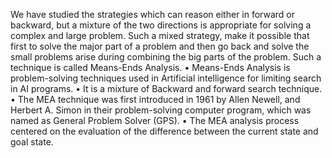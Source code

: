 We have studied the strategies which can reason either in forward or
backward, but a mixture of the two directions is appropriate for solving
a complex and large problem. Such a mixed strategy, make it possible
that first to solve the major part of a problem and then go back and
solve the small problems arise during combining the big parts of the
problem. Such a technique is called Means-Ends Analysis. • Means-Ends Analysis is problem-solving techniques used in Artificial
intelligence for limiting search in AI programs.
• It is a mixture of Backward and forward search technique. • The MEA technique was first introduced in 1961 by Allen Newell, and
Herbert A. Simon in their problem-solving computer program, which
was named as General Problem Solver (GPS).
• The MEA analysis process centered on the evaluation of the difference
between the current state and goal state.